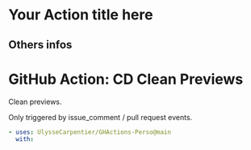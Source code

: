 # Your Action title here

## Others infos

<!-- start branding -->
<!-- end branding -->
<!-- start title -->

# GitHub Action: CD Clean Previews

<!-- end title -->
<!-- start badges -->
<!-- end badges -->

<!-- start description -->

Clean previews.

Only triggered by issue_comment / pull request events.

<!-- end description -->
<!-- start contents -->
<!-- end contents -->
<!-- start usage -->

```yaml
- uses: UlysseCarpentier/GHActions-Perso@main
  with:
```

<!-- end usage -->
<!-- start inputs -->
<!-- end inputs -->
<!-- start outputs -->
<!-- end outputs -->
<!-- start [.github/ghadocs/examples/] -->
<!-- end [.github/ghadocs/examples/] -->
